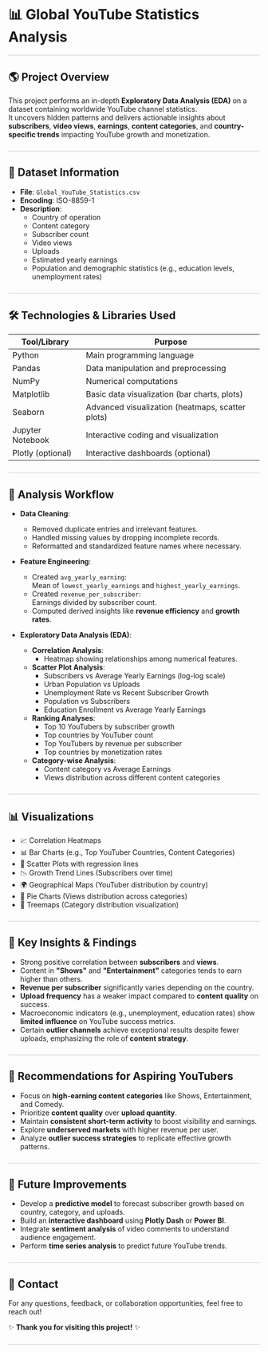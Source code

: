 # 📊 Global YouTube Statistics Analysis
<hr style="height:1px; border:none; background-color:#ccc;">

## 🌎 Project Overview

This project performs an in-depth **Exploratory Data Analysis (EDA)** on a dataset containing worldwide YouTube channel statistics.  
It uncovers hidden patterns and delivers actionable insights about **subscribers**, **video views**, **earnings**, **content categories**, and **country-specific trends** impacting YouTube growth and monetization.

<hr style="height:2px; border:none; background-color:#e1e4e8; margin:24px 0;">

## 📂 Dataset Information

- **File**: `Global_YouTube_Statistics.csv`
- **Encoding**: ISO-8859-1
- **Description**:
  - Country of operation
  - Content category
  - Subscriber count
  - Video views
  - Uploads
  - Estimated yearly earnings
  - Population and demographic statistics (e.g., education levels, unemployment rates)

<hr style="height:2px; border:none; background-color:#e1e4e8; margin:24px 0;">

## 🛠️ Technologies & Libraries Used

| Tool/Library        | Purpose                                              |
|----------------------|------------------------------------------------------|
| Python               | Main programming language                           |
| Pandas               | Data manipulation and preprocessing                 |
| NumPy                | Numerical computations                              |
| Matplotlib           | Basic data visualization (bar charts, plots)         |
| Seaborn              | Advanced visualization (heatmaps, scatter plots)     |
| Jupyter Notebook     | Interactive coding and visualization                |
| Plotly (optional)    | Interactive dashboards (optional)                   |

<hr style="height:2px; border:none; background-color:#e1e4e8; margin:24px 0;">

## 📝 Analysis Workflow

- **Data Cleaning**:
  - Removed duplicate entries and irrelevant features.
  - Handled missing values by dropping incomplete records.
  - Reformatted and standardized feature names where necessary.

- **Feature Engineering**:
  - Created `avg_yearly_earning`:  
    Mean of `lowest_yearly_earnings` and `highest_yearly_earnings`.
  - Created `revenue_per_subscriber`:  
    Earnings divided by subscriber count.
  - Computed derived insights like **revenue efficiency** and **growth rates**.

- **Exploratory Data Analysis (EDA)**:
  - **Correlation Analysis**:
    - Heatmap showing relationships among numerical features.
  - **Scatter Plot Analysis**:
    - Subscribers vs Average Yearly Earnings (log-log scale)
    - Urban Population vs Uploads
    - Unemployment Rate vs Recent Subscriber Growth
    - Population vs Subscribers
    - Education Enrollment vs Average Yearly Earnings
  - **Ranking Analyses**:
    - Top 10 YouTubers by subscriber growth
    - Top countries by YouTuber count
    - Top YouTubers by revenue per subscriber
    - Top countries by monetization rates
  - **Category-wise Analysis**:
    - Content category vs Average Earnings
    - Views distribution across different content categories

<hr style="height:2px; border:none; background-color:#e1e4e8; margin:24px 0;">

## 📊 Visualizations

- 📈 Correlation Heatmaps
- 📊 Bar Charts (e.g., Top YouTuber Countries, Content Categories)
- 🧮 Scatter Plots with regression lines
- 📉 Growth Trend Lines (Subscribers over time)
- 🌍 Geographical Maps (YouTuber distribution by country)
- 🍰 Pie Charts (Views distribution across categories)
- 🧩 Treemaps (Category distribution visualization)

<hr style="height:2px; border:none; background-color:#e1e4e8; margin:24px 0;">

## 📌 Key Insights & Findings

- Strong positive correlation between **subscribers** and **views**.
- Content in **"Shows"** and **"Entertainment"** categories tends to earn higher than others.
- **Revenue per subscriber** significantly varies depending on the country.
- **Upload frequency** has a weaker impact compared to **content quality** on success.
- Macroeconomic indicators (e.g., unemployment, education rates) show **limited influence** on YouTube success metrics.
- Certain **outlier channels** achieve exceptional results despite fewer uploads, emphasizing the role of **content strategy**.

<hr style="height:2px; border:none; background-color:#e1e4e8; margin:24px 0;">

## 🎯 Recommendations for Aspiring YouTubers

- Focus on **high-earning content categories** like Shows, Entertainment, and Comedy.
- Prioritize **content quality** over **upload quantity**.
- Maintain **consistent short-term activity** to boost visibility and earnings.
- Explore **underserved markets** with higher revenue per user.
- Analyze **outlier success strategies** to replicate effective growth patterns.

<hr style="height:2px; border:none; background-color:#e1e4e8; margin:24px 0;">

## 🚀 Future Improvements

- Develop a **predictive model** to forecast subscriber growth based on country, category, and uploads.
- Build an **interactive dashboard** using **Plotly Dash** or **Power BI**.
- Integrate **sentiment analysis** of video comments to understand audience engagement.
- Perform **time series analysis** to predict future YouTube trends.

<hr style="height:2px; border:none; background-color:#e1e4e8; margin:24px 0;">

## 📩 Contact

For any questions, feedback, or collaboration opportunities, feel free to reach out!

✨ **Thank you for visiting this project!** ✨

<hr style="height:2px; border:none; background-color:#e1e4e8; margin:24px 0;">
